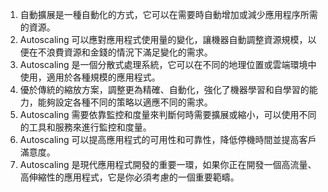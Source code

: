 1. 自動擴展是一種自動化的方式，它可以在需要時自動增加或減少應用程序所需的資源。
2. Autoscaling 可以應對應用程式使用量的變化，讓機器自動調整資源規模，以便在不浪費資源和金錢的情況下滿足變化的需求。
3. Autoscaling 是一個分散式處理系統，它可以在不同的地理位置或雲端環境中使用，適用於各種規模的應用程式。
4. 優於傳統的縮放方案，調整更為精確、自動化，強化了機器學習和自學習的能力，能夠設定各種不同的策略以適應不同的需求。
5. Autoscaling 需要依靠監控和度量來判斷何時需要擴展或縮小，可以使用不同的工具和服務來進行監控和度量。
6. Autoscaling 可以提高應用程式的可用性和可靠性，降低停機時間並提高客戶滿意度。
7. Autoscaling 是現代應用程式開發的重要一環，如果你正在開發一個高流量、高伸縮性的應用程式，它是你必須考慮的一個重要範疇。